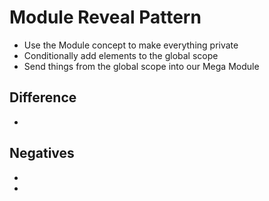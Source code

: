 # Module Reveal Pattern

* Use the Module concept to make everything private
* Conditionally add elements to the global scope
* Send things from the global scope into our Mega Module

## Difference

*

## Negatives

*
*